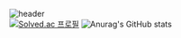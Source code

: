 
![header](https://capsule-render.vercel.app/api?type=waving&color=timeGradient&text=Jeongju's%20GitHub%20👋&animation=twinkling&fontSize=50&fontAlignY=40&fontAlign=70&height=250)
<br>
[![Solved.ac
프로필](http://mazassumnida.wtf/api/v2/generate_badge?boj=presto98)](https://solved.ac/{presto98})
![Anurag's GitHub stats](https://github-readme-stats.vercel.app/api?username=presto98&show_icons=true&theme=aura_dark)
<br>
